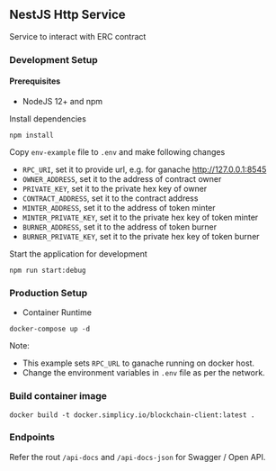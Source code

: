 ## NestJS Http Service

Service to interact with ERC contract

### Development Setup

#### Prerequisites

- NodeJS 12+ and npm

Install dependencies

```shell
npm install
```

Copy `env-example` file to `.env` and make following changes

- `RPC_URI`, set it to provide url, e.g. for ganache http://127.0.0.1:8545
- `OWNER_ADDRESS`, set it to the address of contract owner
- `PRIVATE_KEY`, set it to the private hex key of owner
- `CONTRACT_ADDRESS`, set it to the contract address
- `MINTER_ADDRESS`, set it to the address of token minter
- `MINTER_PRIVATE_KEY`, set it to the private hex key of token minter
- `BURNER_ADDRESS`, set it to the address of token burner
- `BURNER_PRIVATE_KEY`, set it to the private hex key of token burner

Start the application for development

```shell
npm run start:debug
```

### Production Setup

- Container Runtime

```shell
docker-compose up -d
```

Note:
- This example sets `RPC_URL` to ganache running on docker host.
- Change the environment variables in `.env` file as per the network.


### Build container image

```shell
docker build -t docker.simplicy.io/blockchain-client:latest .
```

### Endpoints

Refer the rout `/api-docs` and `/api-docs-json` for Swagger / Open API.
